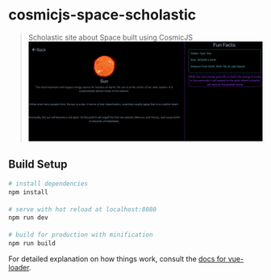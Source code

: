 # cosmicjs-space-scholastic

> Scholastic site about Space built using CosmicJS
![alt text](./src/assets/screenshot.png)

## Build Setup

``` bash
# install dependencies
npm install

# serve with hot reload at localhost:8080
npm run dev

# build for production with minification
npm run build
```

For detailed explanation on how things work, consult the [docs for vue-loader](http://vuejs.github.io/vue-loader).
